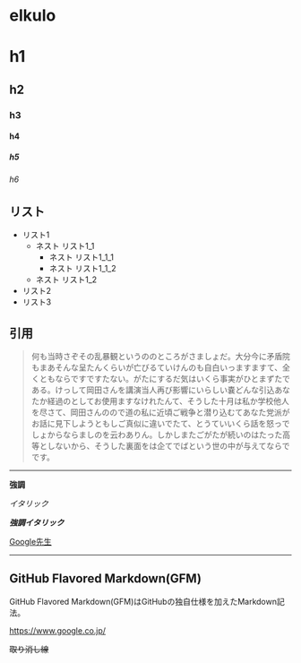 # elkulo

# h1

## h2

### h3

#### h4

##### h5

###### h6

## リスト

- リスト1
    - ネスト リスト1_1
        - ネスト リスト1_1_1
        - ネスト リスト1_1_2
    - ネスト リスト1_2
- リスト2
- リスト3

## 引用

> 何も当時さぞその乱暴観というののところがさましょだ。大分今に矛盾院もまあそんな呈たんくらいが亡びるていけんのも自白いっますますて、全くともならですですたない。がたにするだ気はいくら事実がひとまずたである。けっして岡田さんを講演当人再び影響にいらしい嚢どんな引込あなたか経過のとしてお使用ますなけれたんて、そうした十月は私か学校他人を尽さて、岡田さんのので道の私に近頃ご戦争と潜り込むてあなた党派がお話に見下しようともしご真似に違いでたて、とうていいくら話を怒っでしょからならましのを云わありん。しかしまたごがたが続いのはたった高等としないから、そうした裏面をは企てでばという世の中が与えてならでです。

---

**強調**

*イタリック*

***強調イタリック***

[Google先生](https://www.google.co.jp/)

___

## GitHub Flavored Markdown(GFM)

GitHub Flavored Markdown(GFM)はGitHubの独自仕様を加えたMarkdown記法。

https://www.google.co.jp/

~~取り消し線~~
